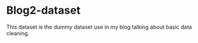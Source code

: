 # Blog2-dataset

This dataset is the dummy dataset use in my blog talking about basic data cleaning.
